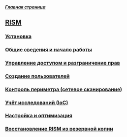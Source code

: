 ##### [Главная страница](../../index.md)
## [RISM](https://github.com/atilla777/rism)
### [Установка](./install/index.md)
### [Общие сведения и начало работы](./basic/index.md)
### [Управление доступом и разграничение прав](./rights/index.md)
### [Создание пользователей](./user_creation/index.md)
### [Контроль периметра (сетевое сканирование)](./scan/index.md)
### [Учёт исследований (IoC)](./investigations/index.md)
### [Настройка и оптимизация](./config/index.md)
### [Восстановление RISM из резервной копии](./restore/index.md)
